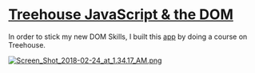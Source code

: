 # [Treehouse JavaScript & the DOM](https://lastnamearya.github.io/Treehouse-Dom/)
In order to stick my new DOM Skills, I built this [app](https://lastnamearya.github.io/Treehouse-Dom/) by doing a course on Treehouse.

[![Screen_Shot_2018-02-24_at_1.34.17_AM.png](https://s10.postimg.org/5zao64i6h/Screen_Shot_2018-02-24_at_1.34.17_AM.png)](https://postimg.org/image/ryh2tbz0l/)
